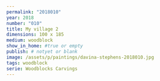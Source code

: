 ```yaml
---
permalink: "2018010"
year: 2018
number: "010"
title: My village 2
dimensions: 100 x 185
medium: woodblock
show_in_home: #true or empty
publish: # notyet or blank
image: /assets/p/paintings/davina-stephens-2018010.jpg
tags: woodblock
serie: Woodblocks Carvings
---
```


